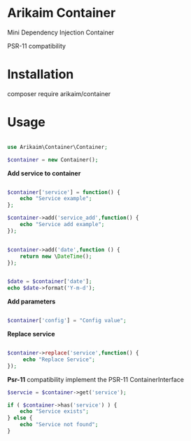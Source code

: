 # Arikaim Container
Mini Dependency Injection Container

PSR-11 compatibility

# Installation
composer require arikaim/container

# Usage 

```php 

use Arikaim\Container\Container;

$container = new Container();

```

**Add service to container**

```php 

$container['service'] = function() {
    echo "Service example";
};

$container->add('service_add',function() {
    echo "Service add example";
});


$container->add('date',function () {
    return new \DateTime();
});


$date = $container['date'];
echo $date->format('Y-m-d');

```
**Add parameters** 

```php

$container['config'] = "Config value";

```

**Replace service**  

```php

$container->replace('service',function() {
     echo "Replace Service";
});

```

**Psr-11** compatibility implement the PSR-11 ContainerInterface

```php
$servcie = $container->get('service');

if ( $container->has('service') ) {
    echo "Service exists";
} else {
    echo "Service not found";
}
```